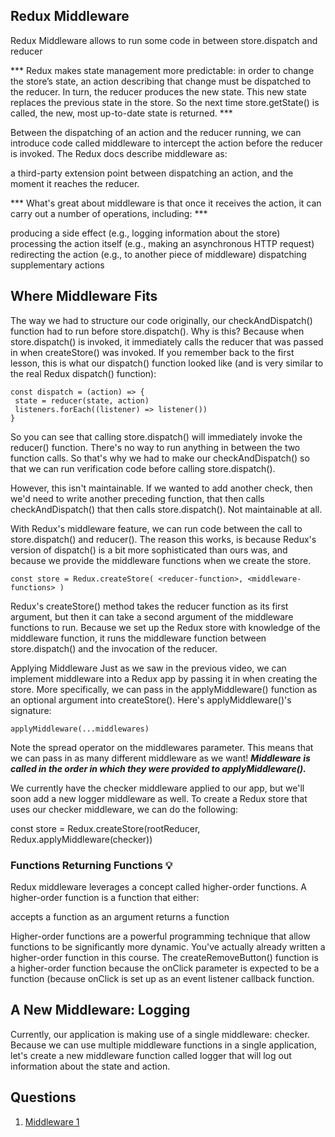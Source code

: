 ## Redux Middleware 
Redux Middleware allows to run some code in between store.dispatch and reducer 

*** Redux makes state management more predictable: in order to change the store’s state, an action describing that change must be dispatched to the reducer. In turn, the reducer produces the new state. This new state replaces the previous state in the store. So the next time store.getState() is called, the new, most up-to-date state is returned. *** 

Between the dispatching of an action and the reducer running, we can introduce code called middleware to intercept the action before the reducer is invoked. The Redux docs describe middleware as:

a third-party extension point between dispatching an action, and the moment it reaches the reducer.

*** What's great about middleware is that once it receives the action, it can carry out a number of operations, including: *** 

producing a side effect (e.g., logging information about the store)
processing the action itself (e.g., making an asynchronous HTTP request)
redirecting the action (e.g., to another piece of middleware)
dispatching supplementary actions

## Where Middleware Fits
The way we had to structure our code originally, our checkAndDispatch() function had to run before store.dispatch(). Why is this? Because when store.dispatch() is invoked, it immediately calls the reducer that was passed in when createStore() was invoked. If you remember back to the first lesson, this is what our dispatch() function looked like (and is very similar to the real Redux dispatch() function):
```
const dispatch = (action) => {
 state = reducer(state, action)
 listeners.forEach((listener) => listener())
}
```
So you can see that calling store.dispatch() will immediately invoke the reducer() function. There's no way to run anything in between the two function calls. So that's why we had to make our checkAndDispatch() so that we can run verification code before calling store.dispatch().

However, this isn't maintainable. If we wanted to add another check, then we'd need to write another preceding function, that then calls checkAndDispatch() that then calls store.dispatch(). Not maintainable at all.

With Redux's middleware feature, we can run code between the call to store.dispatch() and reducer(). The reason this works, is because Redux's version of dispatch() is a bit more sophisticated than ours was, and because we provide the middleware functions when we create the store.
```
const store = Redux.createStore( <reducer-function>, <middleware-functions> )
```
Redux's createStore() method takes the reducer function as its first argument, but then it can take a second argument of the middleware functions to run. Because we set up the Redux store with knowledge of the middleware function, it runs the middleware function between store.dispatch() and the invocation of the reducer.

Applying Middleware
Just as we saw in the previous video, we can implement middleware into a Redux app by passing it in when creating the store. More specifically, we can pass in the applyMiddleware() function as an optional argument into createStore(). Here's applyMiddleware()'s signature:
```
applyMiddleware(...middlewares)
```
Note the spread operator on the middlewares parameter. This means that we can pass in as many different middleware as we want! ***Middleware is called in the order in which they were provided to applyMiddleware().***

We currently have the checker middleware applied to our app, but we'll soon add a new logger middleware as well. To create a Redux store that uses our checker middleware, we can do the following:

const store = Redux.createStore(rootReducer, Redux.applyMiddleware(checker))

### Functions Returning Functions 💡
Redux middleware leverages a concept called higher-order functions. A higher-order function is a function that either:

accepts a function as an argument
returns a function

Higher-order functions are a powerful programming technique that allow functions to be significantly more dynamic. You've actually already written a higher-order function in this course. The createRemoveButton() function is a higher-order function because the onClick parameter is expected to be a function (because onClick is set up as an event listener callback function.

## A New Middleware: Logging
Currently, our application is making use of a single middleware: checker. Because we can use multiple middleware functions in a single application, let's create a new middleware function called logger that will log out information about the state and action.

## Questions
1) [Middleware 1](../../imgs/redux-middleware-q1.png)